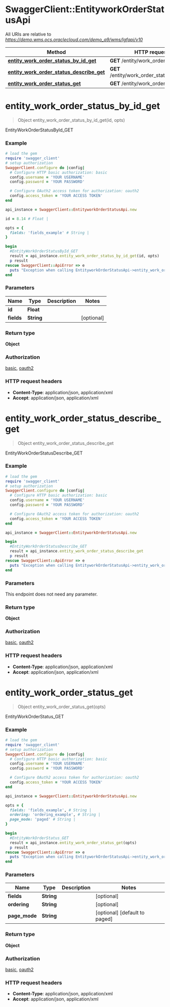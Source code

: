 # SwaggerClient::EntityworkOrderStatusApi

All URIs are relative to *https://demo.wms.ocs.oraclecloud.com/demo_a9/wms/lgfapi/v10*

Method | HTTP request | Description
------------- | ------------- | -------------
[**entity_work_order_status_by_id_get**](EntityworkOrderStatusApi.md#entity_work_order_status_by_id_get) | **GET** /entity/work_order_status/{id} | EntityWorkOrderStatusById_GET
[**entity_work_order_status_describe_get**](EntityworkOrderStatusApi.md#entity_work_order_status_describe_get) | **GET** /entity/work_order_status/describe | EntityWorkOrderStatusDescribe_GET
[**entity_work_order_status_get**](EntityworkOrderStatusApi.md#entity_work_order_status_get) | **GET** /entity/work_order_status | EntityWorkOrderStatus_GET


# **entity_work_order_status_by_id_get**
> Object entity_work_order_status_by_id_get(id, opts)

EntityWorkOrderStatusById_GET



### Example
```ruby
# load the gem
require 'swagger_client'
# setup authorization
SwaggerClient.configure do |config|
  # Configure HTTP basic authorization: basic
  config.username = 'YOUR USERNAME'
  config.password = 'YOUR PASSWORD'

  # Configure OAuth2 access token for authorization: oauth2
  config.access_token = 'YOUR ACCESS TOKEN'
end

api_instance = SwaggerClient::EntityworkOrderStatusApi.new

id = 8.14 # Float | 

opts = { 
  fields: 'fields_example' # String | 
}

begin
  #EntityWorkOrderStatusById_GET
  result = api_instance.entity_work_order_status_by_id_get(id, opts)
  p result
rescue SwaggerClient::ApiError => e
  puts "Exception when calling EntityworkOrderStatusApi->entity_work_order_status_by_id_get: #{e}"
end
```

### Parameters

Name | Type | Description  | Notes
------------- | ------------- | ------------- | -------------
 **id** | **Float**|  | 
 **fields** | **String**|  | [optional] 

### Return type

**Object**

### Authorization

[basic](../README.md#basic), [oauth2](../README.md#oauth2)

### HTTP request headers

 - **Content-Type**: application/json, application/xml
 - **Accept**: application/json, application/xml



# **entity_work_order_status_describe_get**
> Object entity_work_order_status_describe_get

EntityWorkOrderStatusDescribe_GET



### Example
```ruby
# load the gem
require 'swagger_client'
# setup authorization
SwaggerClient.configure do |config|
  # Configure HTTP basic authorization: basic
  config.username = 'YOUR USERNAME'
  config.password = 'YOUR PASSWORD'

  # Configure OAuth2 access token for authorization: oauth2
  config.access_token = 'YOUR ACCESS TOKEN'
end

api_instance = SwaggerClient::EntityworkOrderStatusApi.new

begin
  #EntityWorkOrderStatusDescribe_GET
  result = api_instance.entity_work_order_status_describe_get
  p result
rescue SwaggerClient::ApiError => e
  puts "Exception when calling EntityworkOrderStatusApi->entity_work_order_status_describe_get: #{e}"
end
```

### Parameters
This endpoint does not need any parameter.

### Return type

**Object**

### Authorization

[basic](../README.md#basic), [oauth2](../README.md#oauth2)

### HTTP request headers

 - **Content-Type**: application/json, application/xml
 - **Accept**: application/json, application/xml



# **entity_work_order_status_get**
> Object entity_work_order_status_get(opts)

EntityWorkOrderStatus_GET



### Example
```ruby
# load the gem
require 'swagger_client'
# setup authorization
SwaggerClient.configure do |config|
  # Configure HTTP basic authorization: basic
  config.username = 'YOUR USERNAME'
  config.password = 'YOUR PASSWORD'

  # Configure OAuth2 access token for authorization: oauth2
  config.access_token = 'YOUR ACCESS TOKEN'
end

api_instance = SwaggerClient::EntityworkOrderStatusApi.new

opts = { 
  fields: 'fields_example', # String | 
  ordering: 'ordering_example', # String | 
  page_mode: 'paged' # String | 
}

begin
  #EntityWorkOrderStatus_GET
  result = api_instance.entity_work_order_status_get(opts)
  p result
rescue SwaggerClient::ApiError => e
  puts "Exception when calling EntityworkOrderStatusApi->entity_work_order_status_get: #{e}"
end
```

### Parameters

Name | Type | Description  | Notes
------------- | ------------- | ------------- | -------------
 **fields** | **String**|  | [optional] 
 **ordering** | **String**|  | [optional] 
 **page_mode** | **String**|  | [optional] [default to paged]

### Return type

**Object**

### Authorization

[basic](../README.md#basic), [oauth2](../README.md#oauth2)

### HTTP request headers

 - **Content-Type**: application/json, application/xml
 - **Accept**: application/json, application/xml




